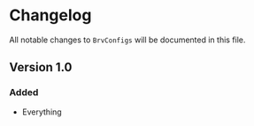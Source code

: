 # Changelog

All notable changes to `BrvConfigs` will be documented in this file.

## Version 1.0

### Added
- Everything
